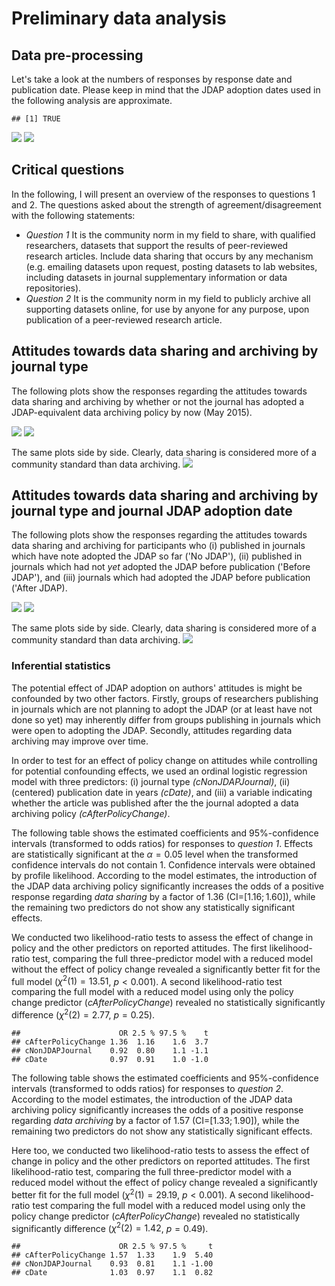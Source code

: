 # Preliminary data analysis

## Data pre-processing

Let's take a look at the numbers of responses by response date and publication date. Please keep in mind that the JDAP adoption dates used in the following analysis are approximate.


```
## [1] TRUE
```

![](descriptive_analysis_files/figure-html/unnamed-chunk-1-1.png) ![](descriptive_analysis_files/figure-html/unnamed-chunk-1-2.png) 


## Critical questions


In the following, I will present an overview of the responses to questions 1 and 2. The questions asked about the strength of agreement/disagreement with the following statements:

* _Question 1_ It is the community norm in my field to share, with qualified researchers, datasets that support the results of peer-reviewed research articles. Include data sharing that occurs by any mechanism (e.g. emailing datasets upon request, posting datasets to lab websites, including datasets in journal supplementary information or data repositories).
* _Question 2_ It is the community norm in my field to publicly archive all supporting datasets online, for use by anyone for any purpose, upon publication of a peer-reviewed research article.


## Attitudes towards data sharing and archiving by journal type

The following plots show the responses regarding the attitudes towards data sharing and archiving by whether or not the journal has adopted a JDAP-equivalent data archiving policy by now (May 2015).

![](descriptive_analysis_files/figure-html/unnamed-chunk-2-1.png) ![](descriptive_analysis_files/figure-html/unnamed-chunk-2-2.png) 

The same plots side by side. Clearly, data sharing is considered more of a community standard than data archiving.
![](descriptive_analysis_files/figure-html/unnamed-chunk-3-1.png) 



## Attitudes towards data sharing and archiving by journal type and journal JDAP adoption date


The following plots show the responses regarding the attitudes towards data sharing and archiving for participants who (i) published in journals which have note adopted the JDAP so far ('No JDAP'), (ii) published in journals which had not _yet_ adopted the JDAP before publication ('Before JDAP'), and (iii) journals which had adopted the JDAP before publication ('After JDAP).

![](descriptive_analysis_files/figure-html/unnamed-chunk-4-1.png) ![](descriptive_analysis_files/figure-html/unnamed-chunk-4-2.png) 

The same plots side by side. Clearly, data sharing is considered more of a community standard than data archiving.
![](descriptive_analysis_files/figure-html/unnamed-chunk-5-1.png) 


### Inferential statistics





The potential effect of JDAP adoption on authors' attitudes is might be confounded by two other factors. Firstly, groups of researchers publishing in journals which are not planning to adopt the JDAP (or at least have not done so yet) may inherently differ from groups publishing in journals which were open to adopting the JDAP. Secondly, attitudes regarding data archiving may improve over time. 

In order to test for an effect of policy change on attitudes while controlling for potential confounding effects, we used an ordinal logistic regression model with three predictors: (i) journal type _(cNonJDAPJournal)_, (ii) (centered) publication date in years _(cDate)_, and (iii) a variable indicating whether the article was published after the the journal adopted a data archiving policy _(cAfterPolicyChange)_.

The following table shows the estimated coefficients and 95\%-confidence intervals (transformed to odds ratios) for responses to *question 1*. Effects are statistically significant at the $\alpha=0.05$ level when the transformed confidence intervals do not contain $1$. Confidence intervals were obtained by profile likelihood. According to the model estimates, the introduction of the JDAP data archiving policy significantly increases the odds of a positive response regarding *data sharing* by a factor of $1.36$ (CI=$[1.16; 1.60]$), while the remaining two predictors do not show any statistically significant effects.



We conducted two likelihood-ratio tests to assess the effect of change in policy and the other predictors on reported attitudes. The first likelihood-ratio test, comparing the full three-predictor model with a reduced model without the effect of policy change revealed a significantly better fit for the full model ($\chi^2(1)=13.51$, $p<0.001$). A second likelihood-ratio test comparing the full model with a reduced model using only the policy change predictor (_cAfterPolicyChange_) revealed no statistically significantly difference ($\chi^2(2)=2.77$, $p=0.25$).



```
##                      OR 2.5 % 97.5 %    t
## cAfterPolicyChange 1.36  1.16    1.6  3.7
## cNonJDAPJournal    0.92  0.80    1.1 -1.1
## cDate              0.97  0.91    1.0 -1.0
```

The following table shows the estimated coefficients and 95\%-confidence intervals (transformed to odds ratios) for responses to *question 2*. According to the model estimates, the introduction of the JDAP data archiving policy significantly increases the odds of a positive response regarding *data archiving* by a factor of $1.57$ (CI=$[1.33; 1.90]$), while the remaining two predictors do not show any statistically significant effects.

Here too, we conducted two likelihood-ratio tests to assess the effect of change in policy and the other predictors on reported attitudes. The first likelihood-ratio test, comparing the full three-predictor model with a reduced model without the effect of policy change revealed a significantly better fit for the full model ($\chi^2(1)=29.19$, $p<0.001$). A second likelihood-ratio test comparing the full model with a reduced model using only the policy change predictor (_cAfterPolicyChange_) revealed no statistically significantly difference ($\chi^2(2)=1.42$, $p=0.49$).


```
##                      OR 2.5 % 97.5 %     t
## cAfterPolicyChange 1.57  1.33    1.9  5.40
## cNonJDAPJournal    0.93  0.81    1.1 -1.00
## cDate              1.03  0.97    1.1  0.82
```
